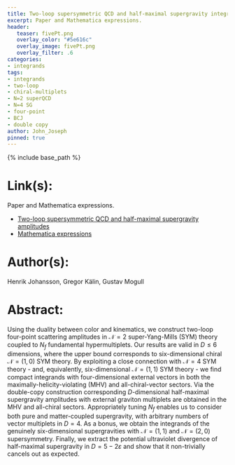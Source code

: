 ```yaml
---
title: Two-loop supersymmetric QCD and half-maximal supergravity integrands
excerpt: Paper and Mathematica expressions.
header:
   teaser: fivePt.png
   overlay_color: "#5e616c"
   overlay_image: fivePt.png
   overlay_filter: .6
categories:
- integrands
tags:
- integrands
- two-loop
- chiral-multiplets
- N=2 superQCD
- N=4 SG
- four-point
- BCJ
- double copy
author: John_Joseph
pinned: true
---
```

{% include base_path %}

# Link(s):
Paper and Mathematica expressions.
  * [Two-loop supersymmetric QCD and half-maximal supergravity amplitudes](https://arxiv.org/abs/1706.09381)
  * [Mathematica expressions](https://arxiv.org/src/1706.09381v2/anc)

# Author(s):
Henrik Johansson, Gregor Kälin, Gustav Mogull

# Abstract:
Using the duality between color and kinematics, we construct two-loop
four-point scattering amplitudes in $\mathcal{N}=2$ super-Yang-Mills (SYM)
theory coupled to $N_f$ fundamental hypermultiplets. Our results are valid in
$D\le 6$ dimensions, where the upper bound corresponds to six-dimensional
chiral $\mathcal{N}=(1,0)$ SYM theory. By exploiting a close connection with
$\mathcal{N}=4$ SYM theory - and, equivalently, six-dimensional
$\mathcal{N}=(1,1)$ SYM theory - we find compact integrands with
four-dimensional external vectors in both the maximally-helicity-violating
(MHV) and all-chiral-vector sectors. Via the double-copy construction
corresponding $D$-dimensional half-maximal supergravity amplitudes with
external graviton multiplets are obtained in the MHV and all-chiral sectors.
Appropriately tuning $N_f$ enables us to consider both pure and matter-coupled
supergravity, with arbitrary numbers of vector multiplets in $D=4$. As a bonus,
we obtain the integrands of the genuinely six-dimensional supergravities with
$\mathcal{N}=(1,1)$ and $\mathcal{N}=(2,0)$ supersymmetry. Finally, we extract
the potential ultraviolet divergence of half-maximal supergravity in
$D=5-2ε$ and show that it non-trivially cancels out as expected.
